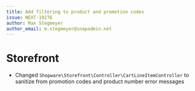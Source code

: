 ```yaml
---
title: Add filtering to product and promotion codes
issue: NEXT-19276
author: Max Stegmeyer
author_email: m.stegmeyer@snapadmin.net
---
```

# Storefront
* Changed `Shopware\Storefront\Controller\CartLineItemController` to sanitize from promotion codes and product number error messages
